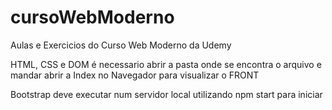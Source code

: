 # cursoWebModerno
Aulas e Exercicios do Curso Web Moderno da Udemy

HTML, CSS e DOM é necessario abrir a pasta onde se encontra o arquivo e mandar abrir a Index no Navegador para visualizar o FRONT

Bootstrap deve executar num servidor local utilizando npm start para iniciar
